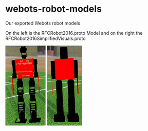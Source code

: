 # webots-robot-models
Our exported Webots robot models




On the left is the RFCRobot2016.proto Model and on the right the RFCRobot2016SimplifiedVisuals.proto

![RFCRobot2016](/preview/RFCRobot2016.png)
![RFCRobot2016SimplifiedVisuals](/preview/RFCRobot2016SimplifiedVisuals.png)

